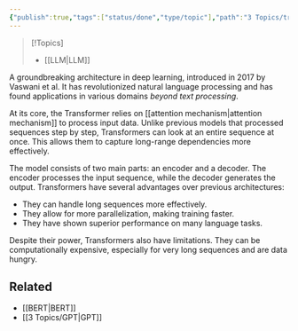```yaml
---
{"publish":true,"tags":["status/done","type/topic"],"path":"3 Topics/transformer.md","permalink":"/3-topics/transformer/","PassFrontmatter":true}
---
```




> [!Topics]
> - [[LLM\|LLM]]

A groundbreaking architecture in deep learning, introduced in 2017 by Vaswani et al. It has revolutionized natural language processing and has found applications in various domains *beyond text processing*.

At its core, the Transformer relies on [[attention mechanism\|attention mechanism]] to process input data. Unlike previous models that processed sequences step by step, Transformers can look at an entire sequence at once. This allows them to capture long-range dependencies more effectively.

The model consists of two main parts: an encoder and a decoder. The encoder processes the input sequence, while the decoder generates the output. Transformers have several advantages over previous architectures:

- They can handle long sequences more effectively.
- They allow for more parallelization, making training faster.
- They have shown superior performance on many language tasks.

Despite their power, Transformers also have limitations. They can be computationally expensive, especially for very long sequences and are data hungry.

## Related
- [[BERT\|BERT]]
- [[3 Topics/GPT\|GPT]]
